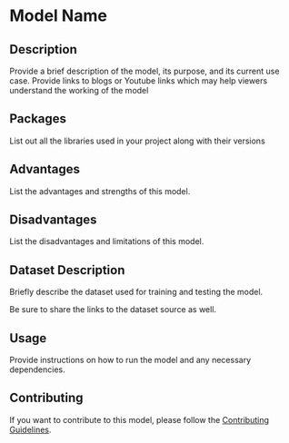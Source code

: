 # Model Name

## Description

Provide a brief description of the model, its purpose, and its current use case.
Provide links to blogs or Youtube links which may help viewers understand the working of the model

## Packages

List out all the libraries used in your project along with their versions

## Advantages

List the advantages and strengths of this model.

## Disadvantages

List the disadvantages and limitations of this model.

## Dataset Description

Briefly describe the dataset used for training and testing the model.

Be sure to share the links to the dataset source as well.

## Usage

Provide instructions on how to run the model and any necessary dependencies.

## Contributing

If you want to contribute to this model, please follow the [Contributing Guidelines](CONTRIBUTING.md).


